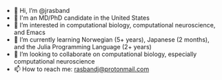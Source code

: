 - 👋 Hi, I’m @jrasband
- 🔬 I'm an MD/PhD candidate in the United States
- 👀 I’m interested in computational biology, computational neuroscience, and Emacs
- 🌱 I’m currently learning Norwegian (5+ years), Japanese (2 months), and the Julia Programming Language (2+ years)
- 💞️ I’m looking to collaborate on computational biology, especially computational neuroscience
- 📫 How to reach me: rasbandj@protonmail.com

<!---
jrasband/jrasband is a ✨ special ✨ repository because its `README.md` (this file) appears on your GitHub profile.
You can click the Preview link to take a look at your changes.
--->
